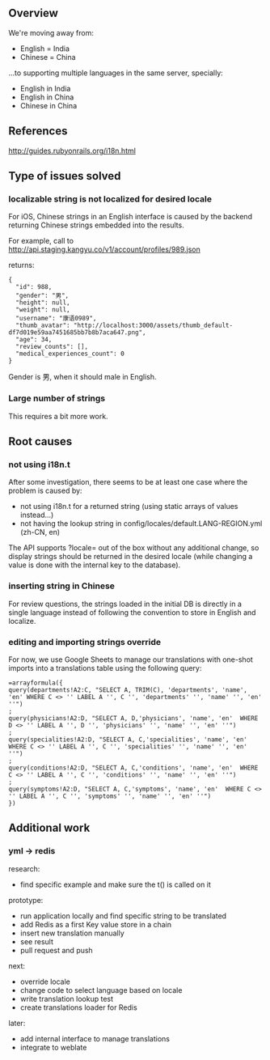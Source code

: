 ## Overview

We're moving away from:

* English = India
* Chinese = China

...to supporting multiple languages in the same server, specially:

* English in India
* English in China
* Chinese in China

## References

http://guides.rubyonrails.org/i18n.html

## Type of issues solved

### localizable string is not localized for desired locale

For iOS, Chinese strings in an English interface is caused by the backend returning Chinese strings embedded into the results.

For example, call to http://api.staging.kangyu.co/v1/account/profiles/989.json

returns:

```
{
  "id": 988,
  "gender": "男",
  "height": null,
  "weight": null,
  "username": "康语0989",
  "thumb_avatar": "http://localhost:3000/assets/thumb_default-df7d019e59aa7451685bb7b8b7aca647.png",
  "age": 34,
  "review_counts": [],
  "medical_experiences_count": 0
}
```

Gender is 男, when it should male in English.

### Large number of strings

This requires a bit more work.

## Root causes

### not using i18n.t

After some investigation, there seems to be at least one case where the problem is caused by:

* not using i18n.t for a returned string (using static arrays of values instead...)
* not having the lookup string in config/locales/default.LANG-REGION.yml (zh-CN, en)

The API supports ?locale= out of the box without any additional change, so display strings should be returned in the desired locale (while changing a value is done with the internal key to the database).

### inserting string in Chinese

For review questions, the strings loaded in the initial DB is directly in a single language instead of following the convention to store in English and localize.


### editing and importing strings override

For now, we use Google Sheets to manage our translations with one-shot imports into a translations table using the following query:

```
=arrayformula({
query(departments!A2:C, "SELECT A, TRIM(C), 'departments', 'name', 'en' WHERE C <> '' LABEL A '', C '', 'departments' '', 'name' '', 'en' ''")
;
query(physicians!A2:D, "SELECT A, D,'physicians', 'name', 'en'  WHERE D <> '' LABEL A '', D '', 'physicians' '', 'name' '', 'en' ''")
;
query(specialities!A2:D, "SELECT A, C,'specialities', 'name', 'en'  WHERE C <> '' LABEL A '', C '', 'specialities' '', 'name' '', 'en' ''")
;
query(conditions!A2:D, "SELECT A, C,'conditions', 'name', 'en'  WHERE C <> '' LABEL A '', C '', 'conditions' '', 'name' '', 'en' ''")
;
query(symptoms!A2:D, "SELECT A, C,'symptoms', 'name', 'en'  WHERE C <> '' LABEL A '', C '', 'symptoms' '', 'name' '', 'en' ''")
})
```

## Additional work

### yml -> redis

research:

* find specific example and make sure the t() is called on it

prototype:

* run application locally and find specific string to be translated
* add Redis as a first Key value store in a chain
* insert new translation manually
* see result
* pull request and push

next:

* override locale
* change code to select language based on locale
* write translation lookup test
* create translations loader for Redis

later:

* add internal interface to manage translations
* integrate to weblate